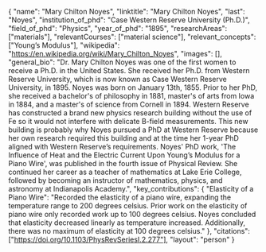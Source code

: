 {
  "name": "Mary Chilton Noyes",
  "linktitle": "Mary Chilton Noyes",
  "last": "Noyes",
  "institution_of_phd": "Case Western Reserve University (Ph.D.)",
  "field_of_phd": "Physics",
  "year_of_phd": "1895",
  "researchAreas": ["materials"],
  "relevantCourses": ["material science"],
  "relevant_concepts": ["Young’s Modulus"],
  "wikipedia": "https://en.wikipedia.org/wiki/Mary_Chilton_Noyes",
  "images": [],
  "general_bio": "Dr. Mary Chilton Noyes was one of the first women to receive a Ph.D. in the United States. She received her Ph.D. from Western Reserve University, which is now known as Case Western Reserve University, in 1895. Noyes was born on January 13th, 1855. Prior to her PhD, she received a bachelor's of philosophy in 1881, master's of arts from Iowa in 1884, and a master's of science from Cornell in 1894. Western Reserve has constructed a brand new physics research building without the use of Fe so it would not interfere with delicate B-field measurements. This new building is probably why Noyes pursued a PhD at Western Reserve because her own research required this building and at the time her 1-year PhD aligned with Western Reserve’s requirements. Noyes' PhD work, 'The Influence of Heat and the Electric Current Upon Young’s Modulus for a Piano Wire', was published in the fourth issue of Physical Review. She continued her career as a teacher of mathematics at Lake Erie College, followed by becoming an instructor of mathematics, physics, and astronomy at Indianapolis Academy.",
  "key_contributions": 
    {
      "Elasticity of a Piano Wire": "Recorded the elasticity of a piano wire, expanding the temperature range to 200 degrees celsius. Prior work on the elasticity of piano wire only recorded work up to 100 degrees celsius. Noyes concluded that elasticity decreased linearly as temperature increased. Additionally, there was no maximum of elasticity at 100 degrees celsius."
    },
  "citations": ["https://doi.org/10.1103/PhysRevSeriesI.2.277"],
  "layout": "person"
}
